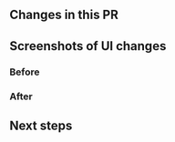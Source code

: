 <!-- Do you need to update the changelog? -->

## Changes in this PR

## Screenshots of UI changes

### Before

### After

## Next steps

<!-- - [] Document this change in [Confluence](https://dfedigital.atlassian.net/wiki/spaces/GHBFS) -->
